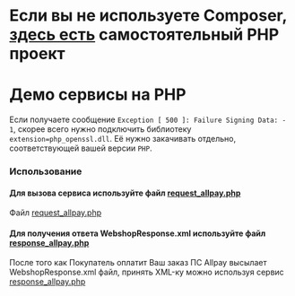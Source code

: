 # Если вы не используете Composer, [здесь есть](https://github.com/allpaykz/webshop-service-examples/tree/master/webshop-integration-php-demo) самостоятельный PHP проект 

# Демо сервисы на PHP

Если получаете сообщение `Exception [ 500 ]: Failure Signing Data: - 1`, скорее всего нужно подключить библиотеку `extension=php_openssl.dll`. Её нужно закачивать отдельно, соответствующей вашей версии `PHP`.

### Использование

#### Для вызова сервиса используйте файл [request_allpay.php](tests/request_allpay.php)

Файл [request_allpay.php](tests/request_allpay.php)

#### Для получения ответа WebshopResponse.xml используйте файл [response_allpay.php](tests/response_allpay.php)

После того как Покупатель оплатит Ваш заказ ПС Allpay высылает WebshopResponse.xml файл, принять XML-ку можно используя сервис [response_allpay.php](tests/response_allpay.php)
